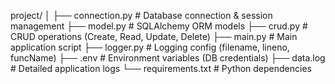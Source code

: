 project/
│
├── connection.py      # Database connection & session management
├── model.py          # SQLAlchemy ORM models
├── crud.py           # CRUD operations (Create, Read, Update, Delete)
├── main.py           # Main application script
├── logger.py         # Logging config (filename, lineno, funcName)
├── .env              # Environment variables (DB credentials)
├── data.log          # Detailed application logs
└── requirements.txt  # Python dependencies
